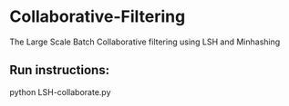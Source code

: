 # Collaborative-Filtering
The Large Scale Batch Collaborative filtering using LSH and Minhashing

## Run instructions:
python LSH-collaborate.py
